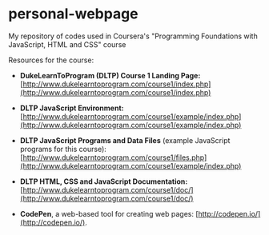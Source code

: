 # personal-webpage
My repository of codes used in Coursera's "Programming Foundations with JavaScript, HTML and CSS" course

Resources for the course:
* **DukeLearnToProgram (DLTP) Course 1 Landing Page:** [http://www.dukelearntoprogram.com/course1/index.php](http://www.dukelearntoprogram.com/course1/index.php)

* **DLTP JavaScript Environment:** [http://www.dukelearntoprogram.com/course1/example/index.php](http://www.dukelearntoprogram.com/course1/example/index.php)

* **DLTP JavaScript Programs and Data Files** (example JavaScript programs for this course): [http://www.dukelearntoprogram.com/course1/files.php](http://www.dukelearntoprogram.com/course1/example/index.php)

* **DLTP HTML, CSS and JavaScript Documentation:** [http://www.dukelearntoprogram.com/course1/doc/](http://www.dukelearntoprogram.com/course1/doc/)

* **CodePen**, a web-based tool for creating web pages: [http://codepen.io/](http://codepen.io/). 
